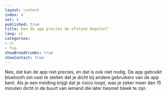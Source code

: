 ```yaml
---
layout: content
index: 4
set: 4
published: true
title: Kan de app precies de afstand bepalen?
lang: nl
categories:
- nl
- faq
showBreadCrumbs: true
showContact: true
---
```

Nee, dat kan de app niet precies, en dat is ook niet nodig. De app gebruikt bluetooth om vast te stellen dat je dicht bij andere gebruikers van de app bent. Als je een melding krijgt dat je risico loopt, was je zeker meer dan 15 minuten dicht in de buurt van iemand die later besmet bleek te zijn. 
